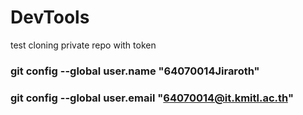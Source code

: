 # DevTools
test cloning private repo with token

### git config --global user.name "64070014Jiraroth"
### git config --global user.email "64070014@it.kmitl.ac.th"
